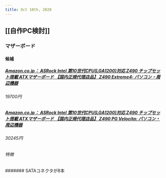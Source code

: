 ```yaml
---
title: Oct 10th, 2020
---
```


## [[自作PC検討]]
### マザーボード
#### 候補
##### [Amazon.co.jp： ASRock Intel 第10世代CPU(LGA1200)対応 Z490 チップセット搭載 ATXマザーボード 【国内正規代理店品】 Z490 Extreme4: パソコン・周辺機器](https://www.amazon.co.jp/%E7%AC%AC10%E4%B8%96%E4%BB%A3CPU-Z490-ATX%E3%83%9E%E3%82%B6%E3%83%BC%E3%83%9C%E3%83%BC%E3%83%89-%E3%80%90%E5%9B%BD%E5%86%85%E6%AD%A3%E8%A6%8F%E4%BB%A3%E7%90%86%E5%BA%97%E5%93%81%E3%80%91-Extreme4/dp/B087TD2PP5/ref=cm_cr_arp_d_product_top?ie=UTF8&th=1)
###### 19700円
##### [Amazon.co.jp： ASRock Intel 第10世代CPU(LGA1200)対応 Z490 チップセット搭載 ATXマザーボード 【国内正規代理店品】 Z490 PG Velocita: パソコン・周辺機器](https://www.amazon.co.jp/%E7%AC%AC10%E4%B8%96%E4%BB%A3CPU-Z490-ATX%E3%83%9E%E3%82%B6%E3%83%BC%E3%83%9C%E3%83%BC%E3%83%89-%E3%80%90%E5%9B%BD%E5%86%85%E6%AD%A3%E8%A6%8F%E4%BB%A3%E7%90%86%E5%BA%97%E5%93%81%E3%80%91-Velocita/dp/B087TMJ5YS/ref=sr_1_2?__mk_ja_JP=%E3%82%AB%E3%82%BF%E3%82%AB%E3%83%8A&dchild=1&keywords=Z490+PG+Velocita&qid=1602308904&s=computers&sr=1-2)
###### 30245円
###### 特徴
####### SATAコネクタが8本
